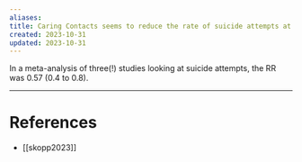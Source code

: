 ```yaml
---
aliases: 
title: Caring Contacts seems to reduce the rate of suicide attempts at one year follow-up
created: 2023-10-31
updated: 2023-10-31
---
```

In a meta-analysis of three(!) studies looking at suicide attempts, the RR was 0.57 (0.4 to 0.8).

---
# References
* [[skopp2023]]